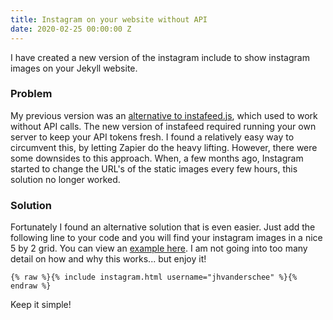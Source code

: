 ```yaml
---
title: Instagram on your website without API
date: 2020-02-25 00:00:00 Z
---
```


I have created a new version of the instagram include to show instagram images on your Jekyll website.

### Problem

My previous version was an [alternative to instafeed.js](/blog/instafeed-js-alternative-for-instagram/), which used to work without API calls. The new version of instafeed required running your own server to keep your API tokens fresh. I found a  relatively easy way to circumvent this, by letting Zapier do the heavy lifting. However, there were some downsides to this approach. When, a few months ago, Instagram started to change the URL's of the static images every few hours, this solution no longer worked.

### Solution

Fortunately I found an alternative solution that is even easier. Just add the following line to your code and you will find your instagram images in a nice 5 by 2 grid. You can view an [example here](/without-plugin/instagram). I am not going into too many detail on how and why this works... but enjoy it!

```
{% raw %}{% include instagram.html username="jhvanderschee" %}{% endraw %}
```

Keep it simple!